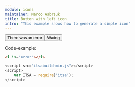 ```yaml
---
module: icons
maintainer: Marco Asbreuk
title: Button with left icon
intro: "This example shows how to generate a simple icon"
---
```


<button class="pure-button pure-button-bordered itsa-iconleft"><i icon="error"></i> There was an error</button><button class="pure-button pure-button-bordered itsa-iconleft"><i icon="alert"></i> Waring</button>

<p class="spaced">Code-example:</p>

```html
<i is="error"></i>
```

```js
<script src="itsabuild-min.js"></script>
<script>
    var ITSA = require('itsa');
</script>
```

<script src="../../dist/itsabuild-min.js"></script>
<script>
    var ITSA = require('itsa');
</script>
